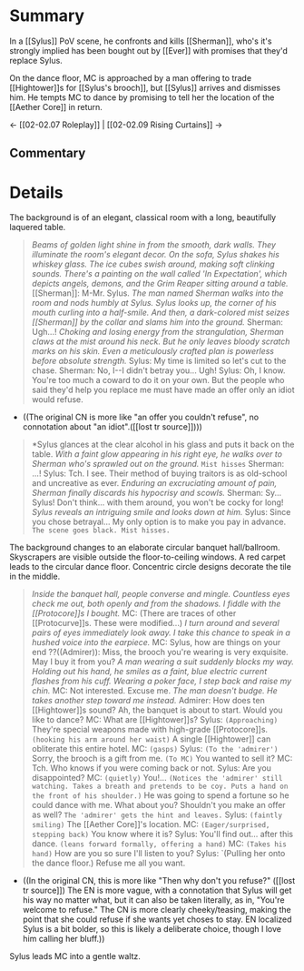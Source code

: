 # Summary
In a [[Sylus]] PoV scene, he confronts and kills [[Sherman]], who's it's strongly implied has been bought out by [[Ever]] with promises that they'd replace Sylus.

On the dance floor, MC is approached by a man offering to trade [[Hightower]]s for [[Sylus's brooch]], but [[Sylus]] arrives and dismisses him. He tempts MC to dance by promising to tell her the location of the [[Aether Core]] in return.

← [[02-02.07 Roleplay]] | [[02-02.09 Rising Curtains]] →
## Commentary

# Details
The background is of an elegant, classical room with a long, beautifully laquered table.

> *Beams of golden light shine in from the smooth, dark walls. They illuminate the room's elegant decor. On the sofa, Sylus shakes his whiskey glass. The ice cubes swish around, making soft clinking sounds. There's a painting on the wall called 'In Expectation', which depicts angels, demons, and the Grim Reaper sitting around a table.*
> [[Sherman]]: M-Mr. Sylus.
> *The man named Sherman walks into the room and nods humbly at Sylus.
> Sylus looks up, the corner of his mouth curling into a half-smile.
> And then, a dark-colored mist seizes [[Sherman]] by the collar and slams him into the ground.*
> Sherman: Ugh...!
> *Choking and losing energy from the strangulation, Sherman claws at the mist around his neck. But he only leaves bloody scratch marks on his skin.
> Even a meticulously crafted plan is powerless before absolute strength.*
> Sylus: My time is limited so let's cut to the chase.
> Sherman: No, I--I didn't betray you... Ugh!
> Sylus: Oh, I know. You're too much a coward to do it on your own. But the people who said they'd help you replace me must have made an offer only an idiot would refuse.
* ((The original CN is more like "an offer you couldn't refuse", no connotation about "an idiot".([[lost tr source]])))

> *Sylus glances at the clear alcohol in his glass and puts it back on the table.
> *With a faint glow appearing in his right eye, he walks over to Sherman who's sprawled out on the ground.*
> `Mist hisses`
> Sherman: ...!
> Sylus: Tch. I see. Their method of buying traitors is as old-school and uncreative as ever.
> *Enduring an excruciating amount of pain, Sherman finally discards his hypocrisy and scowls.*
> Sherman: Sy... Sylus! Don't think... with them around, you won't be cocky for long!
> *Sylus reveals an intriguing smile and looks down at him.*
> Sylus: Since you chose betrayal... My only option is to make you pay in advance.
> `The scene goes black. Mist hisses.`

The background changes to an elaborate circular banquet hall/ballroom. Skyscrapers are visible outside the floor-to-ceiling windows. A red carpet leads to the circular dance floor. Concentric circle designs decorate the tile in the middle.
> *Inside the banquet hall, people converse and mingle. Countless eyes check me out, both openly and from the shadows. I fiddle with the [[Protocore]]s I bought.*
> MC: (There are traces of other [[Protocurve]]s. These were modified...)
> *I turn around and several pairs of eyes immediately look away. I take this chance to speak in a hushed voice into the earpiece.*
> MC: Sylus, how are things on your end
> ??((Admirer)): Miss, the brooch you're wearing is very exquisite. May I buy it from you?
> *A man wearing a suit suddenly blocks my way. Holding out his hand, he smiles as a faint, blue electric current flashes from his cuff.*
> *Wearing a poker face, I step back and raise my chin.*
> MC: Not interested. Excuse me.
> *The man doesn't budge. He takes another step toward me instead.*
> Admirer: How does ten [[Hightower]]s sound? Ah, the banquet is about to start. Would you like to dance?
> MC: What are [[Hightower]]s?
> Sylus: `(Approaching)` They're special weapons made with high-grade [[Protocore]]s. `(hooking his arm around her waist)` A single [[Hightower]] can obliterate this entire hotel.
> MC: `(gasps)`
> Sylus: `(To the 'admirer')` Sorry, the brooch is a gift from me. `(To MC)` You wanted to sell it?
> MC: Tch. Who knows if you were coming back or not.
> Sylus: Are you disappointed?
> MC: `(quietly)` You!... `(Notices the 'admirer' still watching. Takes a breath and pretends to be coy. Puts a hand on the front of his shoulder.)` He was going to spend a fortune so he could dance with me. What about you? Shouldn't you make an offer as well?
> `The 'admirer' gets the hint and leaves.`
> Sylus: `(faintly smiling)` The [[Aether Core]]'s location.
> MC: `(Eager/surprised, stepping back)` You know where it is?
> Sylus: You'll find out... after this dance. `(leans forward formally, offering a hand)`
> MC: `(Takes his hand)` How are you so sure I'll listen to you?
> Sylus: `(Pulling her onto the dance floor.) Refuse me all you want.
* ((In the original CN, this is more like "Then why don't you refuse?" ([[lost tr source]]) The EN is more vague, with a connotation that Sylus will get his way no matter what, but it can also be taken literally, as in, "You're welcome to refuse." The CN is more clearly cheeky/teasing, making the point that she could refuse if she wants yet choses to stay. EN localized Sylus is a bit bolder, so this is likely a deliberate choice, though I love him calling her bluff.))

Sylus leads MC into a gentle waltz.